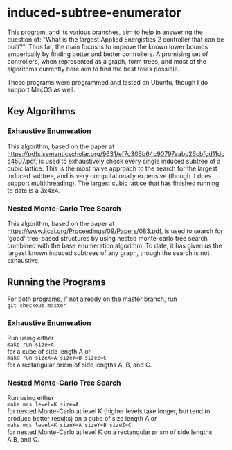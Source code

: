 # induced-subtree-enumerator

This program, and its various branches, aim to help in answering the question of: "What is the largest Applied Energistics 2 controller that can be built?". Thus far, the main focus is to improve the known lower bounds emperically by finding better and better controllers.
A promising set of controllers, when represented as a graph, form trees, and most of the algorithms currently here aim to find the best trees possible.

These programs were programmed and tested on Ubuntu, though I do support MacOS as well.

## Key Algorithms

### Exhaustive Enumeration

This algorithm, based on the paper at https://pdfs.semanticscholar.org/9631/ef7c303b64c90797eabc26cbfcd11dcc4507.pdf, is used to exhaustively check every single induced subtree of a cubic lattice. This is the most naive approach to the search for the largest induced subtree, and is very computationally expensive (though it does support multithreading). The largest cubic lattice that has finished running to date is a 3x4x4.

### Nested Monte-Carlo Tree Search

This algorithm, based on the paper at https://www.ijcai.org/Proceedings/09/Papers/083.pdf, is used to search for 'good' tree-based structures by using nested monte-carlo tree search combined with the base enumeration algorithm. To date, it has given us the largest known induced subtrees of any graph, though the search is not exhaustive.

## Running the Programs

For both programs, if not already on the master branch, run  
```git checkout master```  

### Exhaustive Enumeration

Run using either  
```make run size=A```  
for a cube of side length A or  
```make run sizeX=A sizeY=B sizeZ=C```  
for a rectangular prism of side lengths A, B, and C.

### Nested Monte-Carlo Tree Search

Run using either  
```make mcs level=K size=A```  
for nested Monte-Carlo at level K (higher levels take longer, but tend to produce better results) on a cube of size length A or  
```make mcs level=K sizeX=A sizeY=B sizeZ=C```  
for nested Monte-Carlo at level K on a rectangular prism of side lengths A,B, and C.
